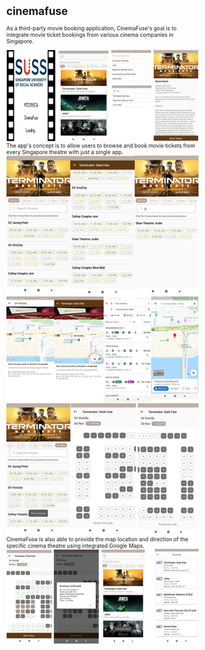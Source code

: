# cinemafuse
As a third-party movie booking application, CinemaFuse's goal is to integrate movie ticket bookings from various cinema companies in Singapore.
 
![Screenshot](screenshot/screenshot1.JPG)
The app's concept is to allow users to browse and book movie tickets from every Singapore theatre with just a single app.
![Screenshot](screenshot/screenshot2.JPG)
![Screenshot](screenshot/screenshot3.JPG)
![Screenshot](screenshot/screenshot4.JPG)
CinemaFuse is also able to provide the map location and direction of the specific cinema theatre using integrated Google Maps.
![Screenshot](screenshot/screenshot5.JPG)

